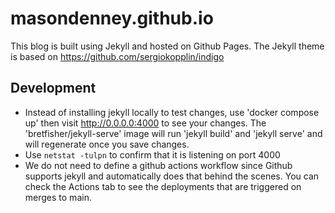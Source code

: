 # masondenney.github.io
This blog is built using Jekyll and hosted on Github Pages. The Jekyll theme is based on <https://github.com/sergiokopplin/indigo>

## Development
- Instead of installing jekyll locally to test changes, use 'docker compose up' then visit <http://0.0.0.0:4000> to see your changes. The 'bretfisher/jekyll-serve' image will run 'jekyll build' and 'jekyll serve' and will regenerate once you save changes.
- Use `netstat -tulpn` to confirm that it is listening on port 4000
- We do not need to define a github actions workflow since Github supports jekyll and automatically does that behind the scenes. You can check the Actions tab to see the deployments that are triggered on merges to main.
